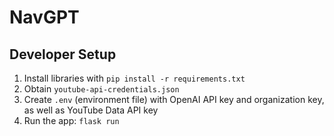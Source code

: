 # NavGPT

## Developer Setup

1. Install libraries with ```pip install -r requirements.txt```
2. Obtain ```youtube-api-credentials.json```
3. Create ```.env``` (environment file) with OpenAI API key and organization key, as well as YouTube Data API key
4. Run the app: ```flask run```
